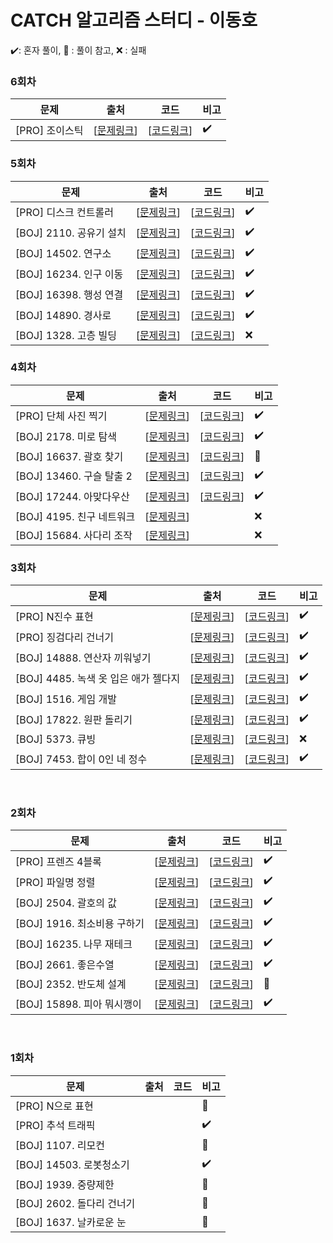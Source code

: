 # CATCH 알고리즘 스터디 - 이동호
:heavy_check_mark:: 혼자 풀이, :book: : 풀이 참고, :x: : 실패

### 6회차 
| 문제 | 출처 | 코드 | 비고 |
|---|---|---|---|
[PRO] 조이스틱  | [[문제링크](https://programmers.co.kr/learn/courses/30/lessons/42860)] |[[코드링크](https://github.com/catch4/Doho/blob/master/6week/pro_42860_Joystick.cpp)]| :heavy_check_mark:
### 5회차
| 문제 | 출처 | 코드 | 비고 |
 |---|---|---|---|
  [PRO] 디스크 컨트롤러  | [[문제링크](https://programmers.co.kr/learn/courses/30/lessons/42627)] |[[코드링크](https://github.com/catch4/Doho/blob/master/5%EB%B2%88%EC%A7%B8/%EB%94%94%EC%8A%A4%ED%81%AC%EC%BB%A8%ED%8A%B8%EB%A1%A4%EB%9F%AC.cpp)]| :heavy_check_mark:
 [BOJ] 2110. 공유기 설치  | [[문제링크](https://www.acmicpc.net/problem/2110)] |[[코드링크](https://github.com/catch4/Doho/blob/master/5%EB%B2%88%EC%A7%B8/2110-2.cpp)]| :heavy_check_mark:
 [BOJ] 14502. 연구소  | [[문제링크](https://www.acmicpc.net/problem/14502)] |[[코드링크](https://github.com/catch4/Doho/blob/master/5%EB%B2%88%EC%A7%B8/14502.cpp)]| :heavy_check_mark:
 [BOJ] 16234. 인구 이동  | [[문제링크](https://www.acmicpc.net/problem/16234)] |[[코드링크](https://github.com/catch4/Doho/blob/master/5%EB%B2%88%EC%A7%B8/16234.cpp)]| :heavy_check_mark:
 [BOJ] 16398. 행성 연결  | [[문제링크](https://www.acmicpc.net/problem/16398)] |[[코드링크](https://github.com/catch4/Doho/blob/master/5%EB%B2%88%EC%A7%B8/16398.cpp)]| :heavy_check_mark:
 [BOJ] 14890. 경사로  | [[문제링크](https://www.acmicpc.net/problem/14890)] | [[코드링크](https://github.com/catch4/Doho/blob/master/5%EB%B2%88%EC%A7%B8/14890.cpp)] | :heavy_check_mark:
 [BOJ] 1328. 고층 빌딩  | [[문제링크](https://www.acmicpc.net/problem/1328)] |[[코드링크](https://github.com/catch4/Doho/blob/master/5%EB%B2%88%EC%A7%B8/1328.cpp)] | :x:
### 4회차
| 문제 | 출처 | 코드 | 비고 |
 |---|---|---|---|
 [PRO] 단체 사진 찍기  | [[문제링크](https://programmers.co.kr/learn/courses/30/lessons/1835)] | [[코드링크](https://github.com/catch4/Doho/blob/master/4%EB%B2%88%EC%A7%B8/%EB%8B%A8%EC%B2%B4%EC%82%AC%EC%A7%84%EC%B0%8D%EA%B8%B0.cpp)] | :heavy_check_mark:
 [BOJ] 2178. 미로 탐색  | [[문제링크](https://www.acmicpc.net/problem/2178)] | [[코드링크](https://github.com/catch4/Doho/blob/master/4%EB%B2%88%EC%A7%B8/2178%20%EB%AF%B8%EB%A1%9C%20%ED%83%90%EC%83%89.cpp)] | :heavy_check_mark:
 [BOJ] 16637. 괄호 찾기  | [[문제링크](https://www.acmicpc.net/problem/16637)] | [[코드링크](https://github.com/catch4/Doho/blob/master/4%EB%B2%88%EC%A7%B8/16637%20%EA%B4%84%ED%98%B8%20%EC%B6%94%EA%B0%80%ED%95%98%EA%B8%B0.cpp)] | :book:
 [BOJ] 13460. 구슬 탈출 2  | [[문제링크](https://www.acmicpc.net/problem/13460)] | [[코드링크](https://github.com/catch4/Doho/blob/master/4%EB%B2%88%EC%A7%B8/13460%20%EA%B5%AC%EC%8A%AC%20%ED%83%88%EC%B6%9C2.cpp)] | :heavy_check_mark:
 [BOJ] 17244. 아맞다우산  | [[문제링크](https://www.acmicpc.net/problem/17244)] | [[코드링크](https://github.com/catch4/Doho/blob/master/4%EB%B2%88%EC%A7%B8/17244%20%EC%95%84%EB%A7%9E%EB%8B%A4%EC%9A%B0%EC%82%B0.cpp)] | :heavy_check_mark:
 [BOJ] 4195. 친구 네트워크  | [[문제링크](https://www.acmicpc.net/problem/4195)] |  | :x:
 [BOJ] 15684. 사다리 조작  | [[문제링크](https://www.acmicpc.net/problem/15684)] |  | :x:
 
### 3회차
| 문제 | 출처 | 코드 | 비고 |
 |---|---|---|---|
  [PRO] N진수 표현  | [[문제링크](https://programmers.co.kr/learn/courses/30/lessons/17687)] | [[코드링크](https://github.com/catch4/Doho/blob/master/3%EB%B2%88%EC%A7%B8/%5BPRO%5D%20N%EC%A7%84%EC%88%98%20%EA%B2%8C%EC%9E%84.cpp)] | :heavy_check_mark:
  [PRO] 징검다리 건너기  | [[문제링크](https://programmers.co.kr/learn/courses/30/lessons/64062#)] | [[코드링크](https://github.com/catch4/Doho/blob/master/3%EB%B2%88%EC%A7%B8/%5BPRO%5D%20%EC%A7%95%EA%B2%80%EB%8B%A4%EB%A6%AC%20%EA%B1%B4%EB%84%88%EA%B8%B0.cpp)] | :heavy_check_mark:
  [BOJ] 14888. 연산자 끼워넣기  | [[문제링크](https://www.acmicpc.net/problem/14888)] | [[코드링크](https://github.com/catch4/Doho/blob/master/3%EB%B2%88%EC%A7%B8/%5BBOJ%5D%2014888%20%EC%97%B0%EC%82%B0%EC%9E%90%20%EB%81%BC%EC%9B%8C%EB%84%A3%EA%B8%B0.cpp)] | :heavy_check_mark:
  [BOJ] 4485. 녹색 옷 입은 애가 젤다지  | [[문제링크](https://www.acmicpc.net/problem/4485)] | [[코드링크](https://github.com/catch4/Doho/blob/master/3%EB%B2%88%EC%A7%B8/%5BBOJ%5D%204485%20%EB%85%B9%EC%83%89%20%EC%98%B7%20%EC%9E%85%EC%9D%80%20%EC%95%A0%EA%B0%80%20%EC%A0%A4%EB%8B%A4%EC%A7%80.cpp)] | :heavy_check_mark:
  [BOJ] 1516. 게임 개발  | [[문제링크](https://www.acmicpc.net/problem/1516)] | [[코드링크](https://github.com/catch4/Doho/blob/master/3%EB%B2%88%EC%A7%B8/%5BBOJ%5D%201516%20%EA%B2%8C%EC%9E%84%20%EA%B0%9C%EB%B0%9C.cpp)] | :heavy_check_mark:
  [BOJ] 17822. 원판 돌리기  | [[문제링크](https://www.acmicpc.net/problem/17822)] | [[코드링크](https://github.com/catch4/Doho/blob/master/3%EB%B2%88%EC%A7%B8/%5BBOJ%5D%2017822%20%EC%9B%90%ED%8C%90%20%EB%8F%8C%EB%A6%AC%EA%B8%B0.cpp)] | :heavy_check_mark:
  [BOJ] 5373. 큐빙  | [[문제링크](https://www.acmicpc.net/problem/5373)] | [[코드링크](https://github.com/catch4/Doho/blob/master/3%EB%B2%88%EC%A7%B8/%5BBOJ%5D%205373%20%ED%81%90%EB%B9%99.cpp)] | :x:
  [BOJ] 7453. 합이 0인 네 정수  | [[문제링크](https://www.acmicpc.net/problem/7453)] | [[코드링크](https://github.com/catch4/Doho/blob/master/3%EB%B2%88%EC%A7%B8/%5BBOJ%5D%207453%20%ED%95%A9%EC%9D%B4%200%EC%9D%B8%20%EB%84%A4%20%EC%A0%95%EC%88%98.cpp)] | :heavy_check_mark:
<br>   

### 2회차

 | 문제 | 출처 | 코드 | 비고 |
 |---|---|---|---|
  [PRO] 프렌즈 4블록  | [[문제링크](https://programmers.co.kr/learn/courses/30/lessons/17679)] | [[코드링크](https://github.com/catch4/Doho/blob/master/2%EB%B2%88%EC%A7%B8/%5BPRO%5D%20%ED%94%84%EB%A0%8C%EC%A6%88%204%EB%B8%94%EB%A1%9D.cpp)] | :heavy_check_mark:   
  [PRO] 파일명 정렬 |  [[문제링크](https://programmers.co.kr/learn/courses/30/lessons/17686)] |    [[코드링크](https://github.com/catch4/Doho/blob/master/2%EB%B2%88%EC%A7%B8/%5BPRO%5D%20%ED%8C%8C%EC%9D%BC%EB%AA%85%20%EC%A0%95%EB%A0%AC.cpp)] | :heavy_check_mark:
  [BOJ] 2504. 괄호의 값 |  [[문제링크](https://www.acmicpc.net/problem/2504)] |[[코드링크](https://github.com/catch4/Doho/blob/master/2%EB%B2%88%EC%A7%B8/%5BBOJ%5D%202504%20%EA%B4%84%ED%98%B8%EC%9D%98%20%EA%B0%92.cpp)]|  :heavy_check_mark:   
  [BOJ] 1916. 최소비용 구하기 |  [[문제링크](https://www.acmicpc.net/problem/1916)]|[[코드링크](https://github.com/catch4/Doho/blob/master/2%EB%B2%88%EC%A7%B8/%5BBOJ%5D%201916%20%EC%B5%9C%EC%86%8C%EB%B9%84%EC%9A%A9%20%EA%B5%AC%ED%95%98%EA%B8%B0.cpp)]| :heavy_check_mark:   
  [BOJ] 16235. 나무 재테크|   [[문제링크](https://www.acmicpc.net/problem/16235)] |[[코드링크](https://github.com/catch4/Doho/blob/master/2%EB%B2%88%EC%A7%B8/%5BBOJ%5D%2016235%20%EB%82%98%EB%AC%B4%20%EC%9E%AC%ED%85%8C%ED%81%AC.cpp)]| :heavy_check_mark:   
  [BOJ] 2661. 좋은수열 |  [[문제링크](https://www.acmicpc.net/problem/2661)] |[[코드링크](https://github.com/catch4/Doho/blob/master/2%EB%B2%88%EC%A7%B8/%5BBOJ%5D%202661%20%EC%A2%8B%EC%9D%80%20%EC%88%98%EC%97%B4.cpp)]|:heavy_check_mark: 
  [BOJ] 2352. 반도체 설계| [[문제링크](https://www.acmicpc.net/problem/2352)] |[[코드링크](https://github.com/catch4/Doho/blob/master/2%EB%B2%88%EC%A7%B8/%5BBOJ%5D%202352%20%EB%B0%98%EB%8F%84%EC%B2%B4%20%EC%84%A4%EA%B3%84.cpp)]| :book:   
  [BOJ] 15898. 피아 뭐시깽이| [[문제링크](https://www.acmicpc.net/problem/15898)] |[[코드링크](https://github.com/catch4/Doho/blob/master/2%EB%B2%88%EC%A7%B8/%5BBOJ%5D%2015898%20%ED%94%BC%EC%95%84%EC%9D%98%20%EC%95%84%ED%8B%80%EB%A6%AC%EC%97%90.cpp)]| :heavy_check_mark:      
<br>

### 1회차
 | 문제 | 출처 | 코드 | 비고 |
 |---|---|---|---|
  [PRO] N으로 표현|||:book:
 [PRO] 추석 트래픽|||:heavy_check_mark:
 [BOJ] 1107. 리모컨 |||:book: 
 [BOJ] 14503. 로봇청소기   |||:heavy_check_mark:
 [BOJ] 1939. 중량제한 |||:book:
 [BOJ] 2602. 돌다리 건너기   |||:book:
 [BOJ] 1637. 날카로운 눈 |||:book:   



